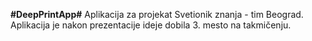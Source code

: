 **#DeepPrintApp#**
Aplikacija za projekat Svetionik znanja - tim Beograd. Aplikacija je nakon prezentacije ideje dobila 3. mesto na takmičenju.
